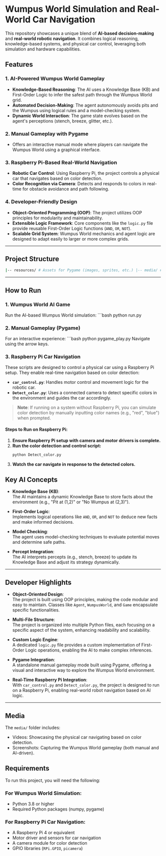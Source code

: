 # Wumpus World Simulation and Real-World Car Navigation

This repository showcases a unique blend of **AI-based decision-making** and **real-world robotic navigation**. It combines logical reasoning, knowledge-based systems, and physical car control, leveraging both simulation and hardware capabilities.

## Features

### 1. **AI-Powered Wumpus World Gameplay**  
   - **Knowledge-Based Reasoning**: The AI uses a Knowledge Base (KB) and First-Order Logic to infer the safest path through the Wumpus World grid.  
   - **Automated Decision-Making**: The agent autonomously avoids pits and the Wumpus using logical rules and a model-checking system.  
   - **Dynamic World Interaction**: The game state evolves based on the agent's perceptions (stench, breeze, glitter, etc.).

### 2. **Manual Gameplay with Pygame**  
   - Offers an interactive manual mode where players can navigate the Wumpus World using a graphical interface.

### 3. **Raspberry Pi-Based Real-World Navigation**  
   - **Robotic Car Control**: Using Raspberry Pi, the project controls a physical car that navigates based on color detection.  
   - **Color Recognition via Camera**: Detects and responds to colors in real-time for obstacle avoidance and path following.

### 4. **Developer-Friendly Design**  
   - **Object-Oriented Programming (OOP)**: The project utilizes OOP principles for modularity and maintainability.  
   - **Extensible Logic Framework**: Core components like the `logic.py` file provide reusable First-Order Logic functions (`AND`, `OR`, `NOT`).  
   - **Scalable Grid System**: Wumpus World mechanics and agent logic are designed to adapt easily to larger or more complex grids.

---

## Project Structure
```bash
|-- resources/ # Assets for Pygame (images, sprites, etc.) |-- media/ # Demonstration videos and screenshots |-- pycache/ # Auto-generated cache (ignored in version control) |-- agent.py # Agent movement and decision-making |-- car_control.py # Car control for Raspberry Pi |-- Detect_color.py # Color detection system for Raspberry Pi |-- final_game.py # AI-driven Wumpus World gameplay |-- logic.py # First-Order Logic implementation (AND, OR, NOT) |-- pygame_play.py # Manual Wumpus World gameplay using Pygame |-- run.py # Entry point for AI Wumpus World game |-- wumpus_world.py # Wumpus World mechanics, rules, and grid system
```

---

## How to Run

### 1. **Wumpus World AI Game**
  Run the AI-based Wumpus World simulation:
    ```bash
    python run.py

### 2. **Manual Gameplay (Pygame)**
  For an interactive experience:
    ```bash
    python pygame_play.py
    Navigate using the arrow keys.

### 3. **Raspberry Pi Car Navigation**
These scripts are designed to control a physical car using a Raspberry Pi setup. They enable real-time navigation based on color detection:

- **`car_control.py`**: Handles motor control and movement logic for the robotic car.
- **`Detect_color.py`**: Uses a connected camera to detect specific colors in the environment and guides the car accordingly.

> **Note**: If running on a system without Raspberry Pi, you can simulate color detection by manually inputting color names (e.g., "red", "blue") when prompted.

#### Steps to Run on Raspberry Pi:
1. **Ensure Raspberry Pi setup with camera and motor drivers is complete.**
2. **Run the color detection and control script:**
   ```bash
   python Detect_color.py
3. **Watch the car navigate in response to the detected colors.**

## Key AI Concepts

- **Knowledge Base (KB)**:  
  The AI maintains a dynamic Knowledge Base to store facts about the environment (e.g., "Pit at (1,2)" or "No Wumpus at (2,3)").

- **First-Order Logic**:  
  Implements logical operations like `AND`, `OR`, and `NOT` to deduce new facts and make informed decisions.

- **Model Checking**:  
  The agent uses model-checking techniques to evaluate potential moves and determine safe paths.

- **Percept Integration**:  
  The AI interprets percepts (e.g., stench, breeze) to update its Knowledge Base and adjust its strategy dynamically.

---

## Developer Highlights

- **Object-Oriented Design**:  
  The project is built using OOP principles, making the code modular and easy to maintain. Classes like `Agent`, `WumpusWorld`, and `Game` encapsulate specific functionalities.

- **Multi-File Structure**:  
  The project is organized into multiple Python files, each focusing on a specific aspect of the system, enhancing readability and scalability.

- **Custom Logic Engine**:  
  A dedicated `logic.py` file provides a custom implementation of First-Order Logic operations, enabling the AI to make complex inferences.

- **Pygame Integration**:  
  A standalone manual gameplay mode built using Pygame, offering a visual and interactive way to explore the Wumpus World environment.

- **Real-Time Raspberry Pi Integration**:  
  With `car_control.py` and `Detect_color.py`, the project is designed to run on a Raspberry Pi, enabling real-world robot navigation based on AI logic.

---
## Media

The `media/` folder includes:

- Videos: Showcasing the physical car navigating based on color detection.
- Screenshots: Capturing the Wumpus World gameplay (both manual and AI-driven).

## Requirements

To run this project, you will need the following:

### For Wumpus World Simulation:

- Python 3.8 or higher
- Required Python packages (numpy, pygame)


### For Raspberry Pi Car Navigation:

- A Raspberry Pi 4 or equivalent
- Motor driver and sensors for car navigation
- A camera module for color detection
- GPIO libraries (`RPi.GPIO`, `picamera`)

